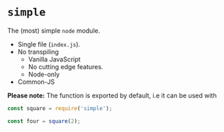 # `simple`

The (most) simple `node` module.

* Single file (`index.js`).
* No transpiling
  * Vanilla JavaScript
  * No cutting edge features.
  * Node-only
* Common-JS

**Please note:** The function is exported by default, i.e it can be used with

```javascript
const square = require('simple');

const four = square(2);
```
